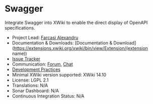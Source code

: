 # Swagger

Integrate Swagger into XWiki to enable the direct display of OpenAPI specifications.

* Project Lead: [Farcasi Alexandru](https://www.xwiki.org/xwiki/bin/view/XWiki/Farcasut)
* Documentation & Downloads: [Documentation & Download](https://extensions.xwiki.org/xwiki/bin/view/Extension/(extension name))
* [Issue Tracker](https://jira.xwiki.org/browse/https://jira.xwiki.org/projects/XSWAG/summary)
* Communication: [Forum](https://forum.xwiki.org/), [Chat](https://dev.xwiki.org/xwiki/bin/view/Community/Chat)
* [Development Practices](https://dev.xwiki.org)
* Minimal XWiki version supported: XWiki 14.10
* License: LGPL 2.1
* Translations: N/A
* Sonar Dashboard: N/A
* Continuous Integration Status: N/A
